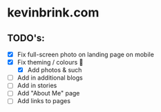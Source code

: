 # kevinbrink.com

## TODO's:

* [x] Fix full-screen photo on landing page on mobile
* [x] Fix theming / colours 🤮
  * [x] Add photos & such
* [ ] Add in additional blogs
* [ ] Add in stories
* [ ] Add "About Me" page
* [ ] Add links to pages
